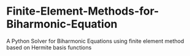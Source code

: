 # Finite-Element-Methods-for-Biharmonic-Equation
A Python Solver for Biharmonic Equations using finite element method based on Hermite basis functions
